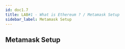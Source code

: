 ```yaml
---
id: doc1.7
title: LAB#1 - What is Ethereum ? / Metamask Setup
sidebar_label: Metamask Setup
---
```


## Metamask Setup
